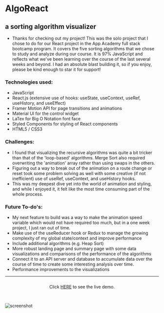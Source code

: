 # AlgoReact
## a sorting algorithm visualizer

- Thanks for checking out my project!  This was the solo project that I chose to do for our React project in the App Academy full stack bootcamp program.  It covers the five sorting algorithms that we chose to study and analyze during our course.  It is 97% JavaScript and reflects what we've been learning over the course of the last several weeks and beyond.  I had an absolute blast building it, so if you enjoy, please be kind enough to star it for support!

### Technologies used:
- JavaScript
- React.js (extensive use of hooks: useState, useContext, useRef, useHistory, and useEffect)
- Framer Motion API for page transitions and animations
- Material UI for the control widget
- LaTex for Big O Notation font face
- Styled Components for styling of React components
- HTML5 / CSS3

### Challenges:
- I found that visualizing the recursive algorithms was quite a bit tricker than that of the 'loop-based' algorithms.  Merge Sort also required overwriting the 'animation' array rather than using swaps in the others.
- Figuring out a way to break out of the animation on a route change or reset took some problem solving as well with some creative (if not inefficient) use of useRef, useContext, and useHistory hooks.
- This was my deepest dive yet into the world of animation and styling, and while I enjoyed it, it felt like the most time consuming part of the whole process.

### Future To-do's:
- My next feature to build was a way to make the animation speed variable which would not have required too much, but in a one week project, I just ran out of time.
- Make use of the useReducer hook or Redux to manage the growing complexity of my global state/context and improve performance
- Include additional algorithms (e.g. Heap Sort)
- More robust landing page and summary page with some data visualizations and comparisons of the performance of the algorithms
- Connect it to an API server and database to accumulate data over the course of time to create some interesting analysis over time.
- Performance improvements to the visualizations

---

<p style="margin-top: 5%" align='center'> Click 
    <a href='https://algo.colerutledge.dev/' target='_blank'>HERE</a> to see the live demo.
</p>
</br>

![screenshot](https://colerutledge.dev/static/img/algo_react.png)
